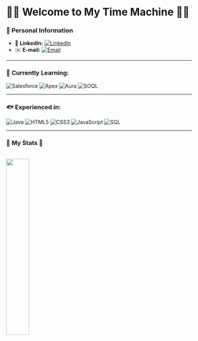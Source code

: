 # 🪼🐬 **Welcome to My Time Machine** 🌊🦈


### 💾 **Personal Information**  
- 🔗 **LinkedIn:** [![LinkedIn](https://img.shields.io/badge/-LinkedIn-87CEEB?style=for-the-badge&logo=linkedin&logoColor=white)](https://www.linkedin.com/in/robsonjdias/)  
- ✉️ **E-mail:** [![Email](https://img.shields.io/badge/-Email-4682B4?style=for-the-badge&logo=gmail&logoColor=white)](mailto:robsondiaswp@gmail.com)

---

### 🐠️ **Currently Learning**:

![Salesforce](https://img.shields.io/badge/Salesforce-87CEEB?style=for-the-badge&logo=salesforce&logoColor=black&labelColor=F0F8FF)
![Apex](https://img.shields.io/badge/Apex-00BFFF?style=for-the-badge&logo=salesforce&logoColor=black&labelColor=E0FFFF)
![Aura](https://img.shields.io/badge/Aura-1E90FF?style=for-the-badge&logo=lightning&logoColor=black&labelColor=F5FFFA)
![SOQL](https://img.shields.io/badge/SOQL-ADD8E6?style=for-the-badge&logo=Salesforce&logoColor=black&labelColor=F0FFFF)

---

### 🐟 **Experienced in**:

![Java](https://img.shields.io/badge/Java-4682B4?style=for-the-badge&logo=java&logoColor=white&labelColor=F0F8FF)
![HTML5](https://img.shields.io/badge/HTML5-00CED1?style=for-the-badge&logo=html5&logoColor=black&labelColor=E0FFFF)
![CSS3](https://img.shields.io/badge/CSS3-20B2AA?style=for-the-badge&logo=css3&logoColor=black&labelColor=F0FFFF)
![JavaScript](https://img.shields.io/badge/JavaScript-00FA9A?style=for-the-badge&logo=javascript&logoColor=black&labelColor=F5FFFA)
![SQL](https://img.shields.io/badge/SQL-32CD32?style=for-the-badge&logo=MySQL&logoColor=black&labelColor=E0FFFF)

---

### 🔋 **My Stats** 🌱

<br/>
<div>
 <img width=35% align='left'  src="https://github-readme-stats.vercel.app/api/top-langs/?username=robsu66&layout=compact&langs_count=7&theme=react&hide_border=true">
</div>

